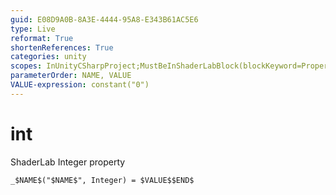 ```yaml
---
guid: E08D9A0B-8A3E-4444-95A8-E343B61AC5E6
type: Live
reformat: True
shortenReferences: True
categories: unity
scopes: InUnityCSharpProject;MustBeInShaderLabBlock(blockKeyword=Properties)
parameterOrder: NAME, VALUE
VALUE-expression: constant("0")
---
```


# int

ShaderLab Integer property

```
_$NAME$("$NAME$", Integer) = $VALUE$$END$
```
